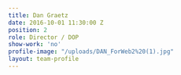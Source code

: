 ```yaml
---
title: Dan Graetz
date: 2016-10-01 11:30:00 Z
position: 2
role: Director / DOP
show-work: 'no'
profile-image: "/uploads/DAN_ForWeb2%20(1).jpg"
layout: team-profile
---
```


